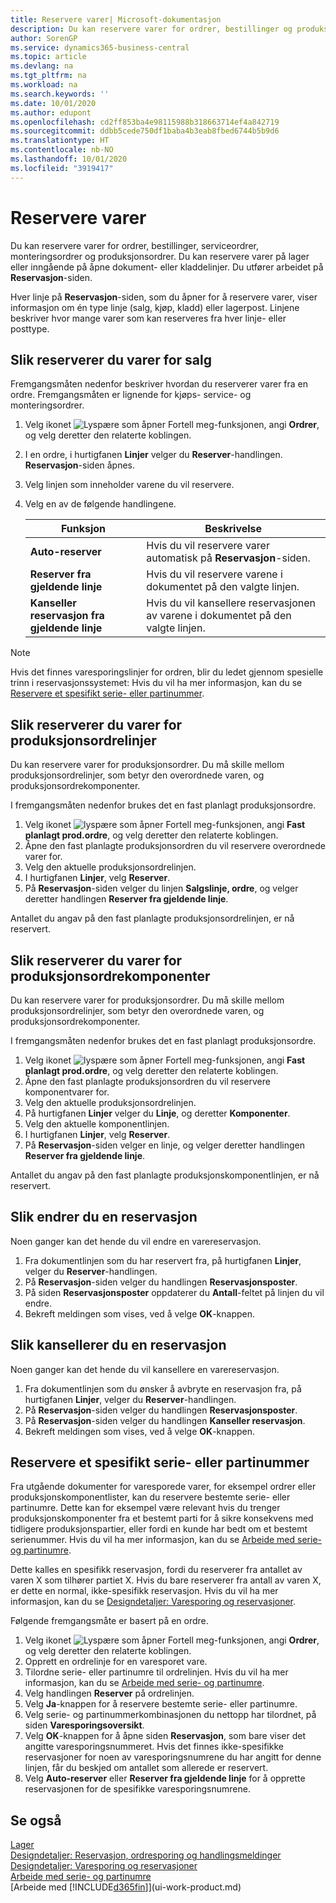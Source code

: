 ```yaml
---
title: Reservere varer| Microsoft-dokumentasjon
description: Du kan reservere varer for ordrer, bestillinger og produksjonsordrer. Du kan reservere varer på lager eller inngående på åpne dokumentlinjer.
author: SorenGP
ms.service: dynamics365-business-central
ms.topic: article
ms.devlang: na
ms.tgt_pltfrm: na
ms.workload: na
ms.search.keywords: ''
ms.date: 10/01/2020
ms.author: edupont
ms.openlocfilehash: cd2ff853ba4e98115988b318663714ef4a842719
ms.sourcegitcommit: ddbb5cede750df1baba4b3eab8fbed6744b5b9d6
ms.translationtype: HT
ms.contentlocale: nb-NO
ms.lasthandoff: 10/01/2020
ms.locfileid: "3919417"
---
```

# <a name="reserve-items"></a>Reservere varer
Du kan reservere varer for ordrer, bestillinger, serviceordrer, monteringsordrer og produksjonsordrer. Du kan reservere varer på lager eller inngående på åpne dokument- eller kladdelinjer. Du utfører arbeidet på **Reservasjon**-siden.

Hver linje på **Reservasjon**-siden, som du åpner for å reservere varer, viser informasjon om én type linje (salg, kjøp, kladd) eller lagerpost. Linjene beskriver hvor mange varer som kan reserveres fra hver linje- eller posttype.

## <a name="to-reserve-items-for-sales"></a>Slik reserverer du varer for salg
Fremgangsmåten nedenfor beskriver hvordan du reserverer varer fra en ordre. Fremgangsmåten er lignende for kjøps- service- og monteringsordrer.  
1.  Velg ikonet ![Lyspære som åpner Fortell meg-funksjonen](media/ui-search/search_small.png "Fortell hva du vil gjøre"), angi **Ordrer**, og velg deretter den relaterte koblingen.  
2.  I en ordre, i hurtigfanen **Linjer** velger du **Reserver**-handlingen. **Reservasjon**-siden åpnes.  
3. Velg linjen som inneholder varene du vil reservere.  
4. Velg en av de følgende handlingene.  

    |**Funksjon**|**Beskrivelse**|
    |------------------|---------------------|  
    |**Auto-reserver**|Hvis du vil reservere varer automatisk på **Reservasjon**-siden.|  
    |**Reserver fra gjeldende linje**|Hvis du vil reservere varene i dokumentet på den valgte linjen.|  
    |**Kanseller reservasjon fra gjeldende linje**|Hvis du vil kansellere reservasjonen av varene i dokumentet på den valgte linjen.|

> [!NOTE]  
>  Hvis det finnes varesporingslinjer for ordren, blir du ledet gjennom spesielle trinn i reservasjonssystemet: Hvis du vil ha mer informasjon, kan du se [Reservere et spesifikt serie- eller partinummer](inventory-how-to-reserve-items.md#to-reserve-a-specific-serial-or-lot-number).  

## <a name="to-reserve-an-item-for-a-production-order-line"></a>Slik reserverer du varer for produksjonsordrelinjer  
Du kan reservere varer for produksjonsordrer. Du må skille mellom produksjonsordrelinjer, som betyr den overordnede varen, og produksjonsordrekomponenter.

I fremgangsmåten nedenfor brukes det en fast planlagt produksjonsordre.   
1. Velg ikonet ![lyspære som åpner Fortell meg-funksjonen](media/ui-search/search_small.png "Fortell hva du vil gjøre"), angi **Fast planlagt prod.ordre**, og velg deretter den relaterte koblingen.  
2. Åpne den fast planlagte produksjonsordren du vil reservere overordnede varer for.  
3. Velg den aktuelle produksjonsordrelinjen.  
4. I hurtigfanen **Linjer**, velg **Reserver**.
5. På **Reservasjon**-siden velger du linjen **Salgslinje, ordre**, og velger deretter handlingen **Reserver fra gjeldende linje**.  

Antallet du angav på den fast planlagte produksjonsordrelinjen, er nå reservert.

## <a name="to-reserve-items-for-production-order-components"></a>Slik reserverer du varer for produksjonsordrekomponenter  
Du kan reservere varer for produksjonsordrer. Du må skille mellom produksjonsordrelinjer, som betyr den overordnede varen, og produksjonsordrekomponenter.

I fremgangsmåten nedenfor brukes det en fast planlagt produksjonsordre.    
1. Velg ikonet ![lyspære som åpner Fortell meg-funksjonen](media/ui-search/search_small.png "Fortell hva du vil gjøre"), angi **Fast planlagt prod.ordre**, og velg deretter den relaterte koblingen.  
2. Åpne den fast planlagte produksjonsordren du vil reservere komponentvarer for.  
3. Velg den aktuelle produksjonsordrelinjen.  
4. På hurtigfanen **Linjer** velger du **Linje**, og deretter **Komponenter**.  
5. Velg den aktuelle komponentlinjen.  
6. I hurtigfanen **Linjer**, velg **Reserver**.  
7. På **Reservasjon**-siden velger en linje, og velger deretter handlingen **Reserver fra gjeldende linje**.  

Antallet du angav på den fast planlagte produksjonskomponentlinjen, er nå reservert.

## <a name="to-change-a-reservation"></a>Slik endrer du en reservasjon  
Noen ganger kan det hende du vil endre en varereservasjon.   
1. Fra dokumentlinjen som du har reservert fra, på hurtigfanen **Linjer**, velger du **Reserver**-handlingen.  
2. På **Reservasjon**-siden velger du handlingen **Reservasjonsposter**.
3. På siden **Reservasjonsposter** oppdaterer du **Antall**-feltet på linjen du vil endre.
4. Bekreft meldingen som vises, ved å velge **OK**-knappen.

## <a name="to-cancel-a-reservation"></a>Slik kansellerer du en reservasjon  
Noen ganger kan det hende du vil kansellere en varereservasjon.   
1. Fra dokumentlinjen som du ønsker å avbryte en reservasjon fra, på hurtigfanen **Linjer**, velger du **Reserver**-handlingen.  
2. På **Reservasjon**-siden velger du handlingen **Reservasjonsposter**.  
3.  På **Reservasjon**-siden velger du handlingen **Kanseller reservasjon**.  
4.  Bekreft meldingen som vises, ved å velge **OK**-knappen.  

## <a name="to-reserve-a-specific-serial-or-lot-number"></a>Reservere et spesifikt serie- eller partinummer  
Fra utgående dokumenter for varesporede varer, for eksempel ordrer eller produksjonskomponentlister, kan du reservere bestemte serie- eller partinumre. Dette kan for eksempel være relevant hvis du trenger produksjonskomponenter fra et bestemt parti for å sikre konsekvens med tidligere produksjonspartier, eller fordi en kunde har bedt om et bestemt serienummer. Hvis du vil ha mer informasjon, kan du se [Arbeide med serie- og partinumre](inventory-how-work-item-tracking.md).

Dette kalles en spesifikk reservasjon, fordi du reserverer fra antallet av varen X som tilhører partiet X. Hvis du bare reserverer fra antall av varen X, er dette en normal, ikke-spesifikk reservasjon. Hvis du vil ha mer informasjon, kan du se [Designdetaljer: Varesporing og reservasjoner](design-details-item-tracking-and-reservations.md).

Følgende fremgangsmåte er basert på en ordre.    
1. Velg ikonet ![Lyspære som åpner Fortell meg-funksjonen](media/ui-search/search_small.png "Fortell hva du vil gjøre"), angi **Ordrer**, og velg deretter den relaterte koblingen.  
2. Opprett en ordrelinje for en varesporet vare.  
3. Tilordne serie- eller partinumre til ordrelinjen. Hvis du vil ha mer informasjon, kan du se [Arbeide med serie- og partinumre](inventory-how-work-item-tracking.md).
4. Velg handlingen **Reserver** på ordrelinjen.  
5. Velg **Ja**-knappen for å reservere bestemte serie- eller partinumre.  
6. Velg serie- og partinummerkombinasjonen du nettopp har tilordnet, på siden **Varesporingsoversikt**.  
7. Velg **OK**-knappen for å åpne siden **Reservasjon**, som bare viser det angitte varesporingsnummeret. Hvis det finnes ikke-spesifikke reservasjoner for noen av varesporingsnumrene du har angitt for denne linjen, får du beskjed om antallet som allerede er reservert.  
8. Velg **Auto-reserver** eller **Reserver fra gjeldende linje** for å opprette reservasjonen for de spesifikke varesporingsnumrene.

## <a name="see-also"></a>Se også
[Lager](inventory-manage-inventory.md)  
[Designdetaljer: Reservasjon, ordresporing og handlingsmeldinger](design-details-reservation-order-tracking-and-action-messaging.md)  
[Designdetaljer: Varesporing og reservasjoner](design-details-item-tracking-and-reservations.md)  
[Arbeide med serie- og partinumre](inventory-how-work-item-tracking.md)  
[Arbeide med [!INCLUDE[d365fin](includes/d365fin_md.md)]](ui-work-product.md)
